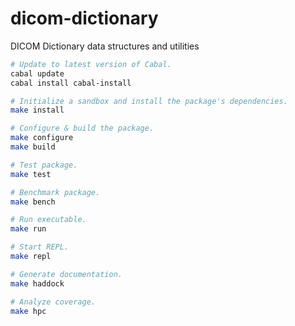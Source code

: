 # dicom-dictionary
DICOM Dictionary data structures and utilities
``` sh
# Update to latest version of Cabal.
cabal update
cabal install cabal-install

# Initialize a sandbox and install the package's dependencies.
make install

# Configure & build the package.
make configure
make build

# Test package.
make test

# Benchmark package.
make bench

# Run executable.
make run

# Start REPL.
make repl

# Generate documentation.
make haddock

# Analyze coverage.
make hpc
```

